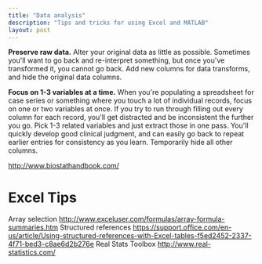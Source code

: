 ```yaml
---
title: "Data analysis"
description: "Tips and tricks for using Excel and MATLAB"
layout: post
---
```


**Preserve raw data.** Alter your original data as little as
possible. Sometimes you'll want to go back and re-interpret something, but
once you've transformed it, you cannot go back. Add new columns for data
transforms, and hide the original data columns.

**Focus on 1-3 variables at a time.** When you're populating a spreadsheet for
case series or something where you touch a lot of individual records, focus on
one or two variables at once.  If you try to run through filling out every
column for each record, you'll get distracted and be inconsistent the further
you go.  Pick 1-3 related variables and just extract those in one pass.
You'll quickly develop good clinical judgment, and can easily go back to
repeat earlier entries for consistency as you learn.  Temporarily hide all
other columns.

http://www.biostathandbook.com/

# Excel Tips

Array selection
  http://www.exceluser.com/formulas/array-formula-summaries.htm
Structured references
  https://support.office.com/en-us/article/Using-structured-references-with-Excel-tables-f5ed2452-2337-4f71-bed3-c8ae6d2b276e
Real Stats Toolbox
  http://www.real-statistics.com/
